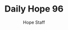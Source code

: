 ---
image: /assets/img/daily-hope-default-artwork.png
title: Daily Hope 96
number: 96
categories:
  - Daily Hope
author: Hope Staff
notes: Daily Hope 96
embed: >-
  EMBED_GOES_HERE
---